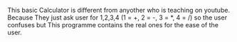 This basic Calculator is different from anyother who is teaching on youtube.
           Because
They just ask user for 1,2,3,4 (1 = +, 2 = -, 3 = *, 4 = /) so the user confuses
           but
This programme contains the real ones for the ease of the user.
